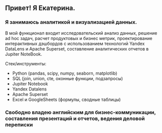 ## Привет! Я Екатерина.
### Я занимаюсь  аналитикой и визуализацией данных. 
В мой функционал входит исследовательский анализ данных, решение ad hoc задач, расчет продуктовых и бизнес метрик, проектирование интерактивных дэшбордов с использованием технологий Yandex DataLens и Apache Superset, составление аналитических отчетов в Jupiter NoteBook. 

Стек/инструменты:
- Python (pandas, scipy, numpy, seaborn, matplotlib)
- SQL (join, union, cte, оконные функции, подзапросы)
- Jupiter Notebook
- Yandex Datalens
- Apache Superset
- Excel и GoogleSheets (формулы, сводные таблицы)


### Свободно владею английским для бизнес-коммуникации, составления презентаций и отчетов, ведения деловой переписки


